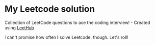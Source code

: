 # My Leetcode solution
Collection of LeetCode questions to ace the coding interview! - Created using [LeetHub](https://github.com/QasimWani/LeetHub)

I can't promise how often I solve Leetcode, though.
Let's roll!
